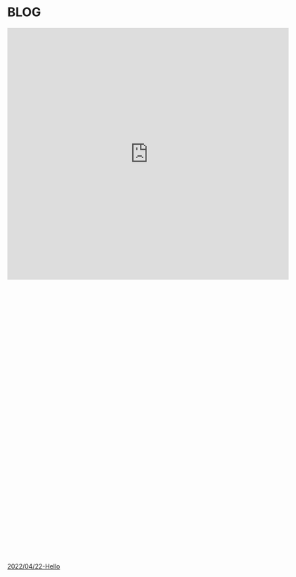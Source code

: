 # BLOG

<iframe src="https://docs.google.com/forms/d/e/1FAIpQLSchZGl2B5jxmrpk-yDEspjZZkXR7N-oNVn_qjTwfBE_h51FBQ/viewform?embedded=true" width="640" height="573" frameborder="0" marginheight="0" marginwidth="0">読み込んでいます…</iframe>



<!-- Calendly inline widget begin -->
<div class="calendly-inline-widget" data-url="https://calendly.com/yosukenakao-kensyu/30min" style="min-width:320px;height:630px;"></div>
<script type="text/javascript" src="https://assets.calendly.com/assets/external/widget.js" async></script>
<!-- Calendly inline widget end -->

[2022/04/22-Hello](./2022/04/22-Hello.md)

